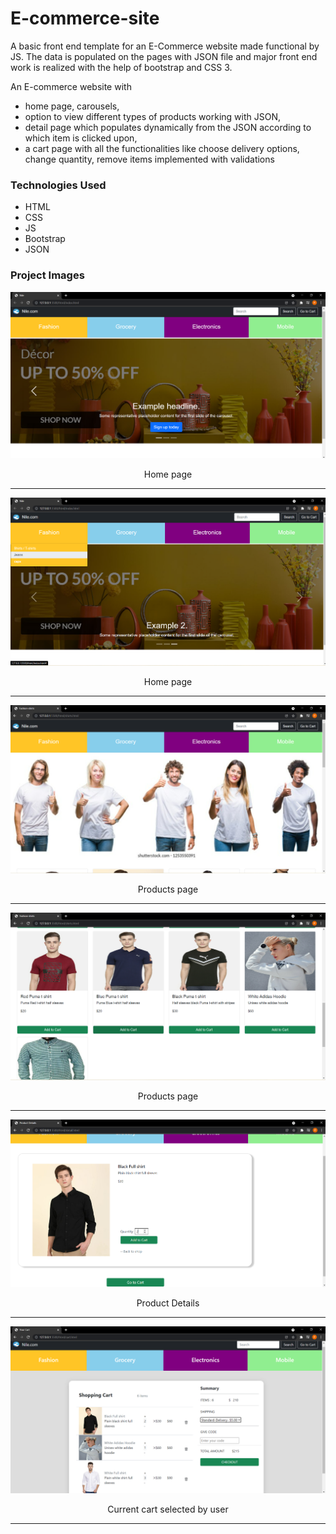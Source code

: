 # E-commerce-site

A basic front end template for an E-Commerce website made functional by JS. The data is populated on the pages with JSON file and major front end work is realized with the help of bootstrap and CSS 3.

An E-commerce website with 
 - home page, carousels, 
 - option to view different types of products working with JSON,
 - detail page which populates dynamically from the JSON according to which item is clicked upon,
 - a cart page with all the functionalities like choose delivery options, change quantity, remove items implemented with validations


### Technologies Used

- HTML
- CSS
- JS
- Bootstrap
- JSON

### Project Images


<img  src="Demo Images/Home page.png"> 
<p align="center" >Home page</p>
<hr>

<img  src="Demo Images/Home page2.png"> 
<p align="center" >Home page</p>
<hr>

<img  src="Demo Images/products1.png"> 
<p align="center" >Products page</p>
<hr>

<img  src="Demo Images/products2.png"> 
<p align="center" >Products page</p>
<hr>

<img  src="Demo Images/product details.png"> 
<p align="center" >Product Details</p>
<hr>

<img  src="Demo Images/cart.png"> 
<p align="center" >Current cart selected by user</p>
<hr>



